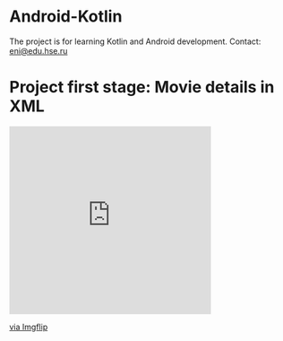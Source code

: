 # Android-Kotlin
The project is for learning Kotlin and Android development.
Contact: eni@edu.hse.ru
# Project first stage: Movie details in XML  

<div style="width:360px;max-width:100%;"><div style="height:0;padding-bottom:93.06%;position:relative;"><iframe width="360" height="335" style="position:absolute;top:0;left:0;width:100%;height:100%;" frameBorder="0" src="https://imgflip.com/embed/4t738o"></iframe></div><p><a href="https://imgflip.com/gif/4t738o">via Imgflip</a></p></div>
